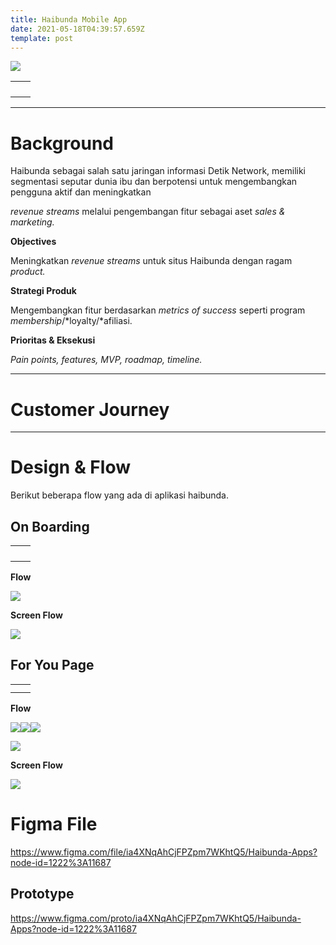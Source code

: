 ```yaml
---
title: Haibunda Mobile App
date: 2021-05-18T04:39:57.659Z
template: post
---
```



![](https://paper-attachments.dropbox.com/s_27B9BCA8C9EE360CA74B2A95F75F51E14247DA66B2A5D577FF8B566DD7E0F310_1594790246092_cover.jpg)

|     |     |
| --- | --- |
|     |     |
|     |     |
|     |     |
|     |     |

- - -

# Background

Haibunda sebagai salah satu jaringan informasi Detik Network, memiliki segmentasi seputar dunia ibu dan berpotensi untuk mengembangkan pengguna aktif dan meningkatkan 

*revenue streams* melalui pengembangan fitur sebagai aset *sales & marketing.*



**Objectives**

Meningkatkan *revenue streams* untuk situs Haibunda dengan ragam *product.*



**Strategi Produk**

Mengembangkan fitur berdasarkan *metrics of success* seperti program *membership*/*loyalty/*afiliasi.



**Prioritas & Eksekusi**

*Pain points, features, MVP, roadmap, timeline.*



- - -

# Customer Journey



- - -

# Design & Flow

Berikut beberapa flow yang ada di aplikasi haibunda.



## On Boarding

|     |     |
| --- | --- |
|     |     |
|     |     |
|     |     |
|     |     |

**Flow**

![](https://paper-attachments.dropbox.com/s_27B9BCA8C9EE360CA74B2A95F75F51E14247DA66B2A5D577FF8B566DD7E0F310_1594880141562_Haibunda+Whole+Concepts+-+User+Journey+-+On+Boarding+Personalization+Page.jpg)

**Screen Flow** 

![](https://paper-attachments.dropbox.com/s_27B9BCA8C9EE360CA74B2A95F75F51E14247DA66B2A5D577FF8B566DD7E0F310_1594792720033_Haibunda+Whole+Concepts+-+User+Flow+-+Haibunda+Apps+-+On+Boarding.jpg)







## For You Page

|     |     |
| --- | --- |
|     |     |
|     |     |

**Flow**

![](https://paper-attachments.dropbox.com/s_27B9BCA8C9EE360CA74B2A95F75F51E14247DA66B2A5D577FF8B566DD7E0F310_1594880568383_Haibunda+Whole+Concepts+-+User+Journey+-+For+You+Page+Fase+Program+Hamil.jpg)![](https://paper-attachments.dropbox.com/s_27B9BCA8C9EE360CA74B2A95F75F51E14247DA66B2A5D577FF8B566DD7E0F310_1594880568395_Haibunda+Whole+Concepts+-+User+Journey+-+For+You+Page+Fase+Tumbuh+Kembang.jpg)![](https://paper-attachments.dropbox.com/s_27B9BCA8C9EE360CA74B2A95F75F51E14247DA66B2A5D577FF8B566DD7E0F310_1594880568405_Haibunda+Whole+Concepts+-+User+Journey+-+For+You+Page.jpg)

![](https://paper-attachments.dropbox.com/s_27B9BCA8C9EE360CA74B2A95F75F51E14247DA66B2A5D577FF8B566DD7E0F310_1594880568426_Haibunda+Whole+Concepts+-+User+Journey+-+Info+Statis.jpg)

**Screen Flow**

![](https://paper-attachments.dropbox.com/s_27B9BCA8C9EE360CA74B2A95F75F51E14247DA66B2A5D577FF8B566DD7E0F310_1594880652939_Haibunda+Whole+Concepts+-+User+Flow+Haibunda+Apps+-+For+You+Page.jpg)



# Figma File

<https://www.figma.com/file/ia4XNqAhCjFPZpm7WKhtQ5/Haibunda-Apps?node-id=1222%3A11687>

## Prototype 

<https://www.figma.com/proto/ia4XNqAhCjFPZpm7WKhtQ5/Haibunda-Apps?node-id=1222%3A11687>